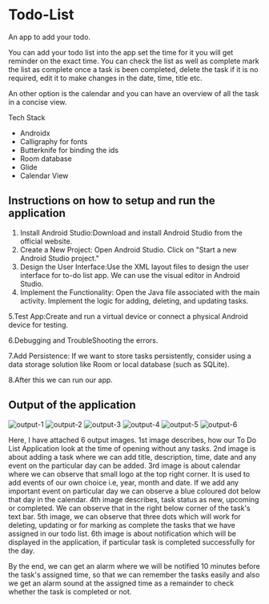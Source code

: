 # Todo-List
An app to add your todo. 

You can add your todo list into the app set the time for it you will get reminder on the exact time. You can check the list as well as complete mark the list as complete once a task is been completed, delete the task if it is no required, edit it to make changes in the date, time, title etc. 

An other option is the calendar and you can have an overview of all the task in a concise view.


Tech Stack
- Androidx
- Calligraphy for fonts
- Butterknife for binding the ids
- Room database
- Glide
- Calendar View

## Instructions on how to setup and run the application
1. Install Android Studio:Download and install Android Studio from the official website.
2. Create a New Project:
   Open Android Studio.
   Click on "Start a new Android Studio project."
3. Design the User Interface:Use the XML layout files to design the user interface for to-do list app. We can use the visual editor in Android Studio.
4. Implement the Functionality:
   Open the Java file associated with the main activity.
   Implement the logic for adding, deleting, and updating tasks.

5.Test App:Create and run a virtual device or connect a physical Android device for testing.

6.Debugging and TroubleShooting the errors.

7.Add Persistence: If we want to store tasks persistently, consider using a data storage solution like Room or local database (such as SQLite).

8.After this we can run our app.

## Output of the application
![output-1](https://github.com/karrisuchithareddy/ToDoList/assets/82659467/78d41620-6d6e-4b92-8fab-92269d5d6e76)
![output-2](https://github.com/karrisuchithareddy/ToDoList/assets/82659467/3f75ff41-4d9e-4af8-8329-87e6932ee386)
![output-3](https://github.com/karrisuchithareddy/ToDoList/assets/82659467/c1662bd2-1185-4c8c-9f27-60e7c09114f1)
![output-4](https://github.com/karrisuchithareddy/ToDoList/assets/82659467/114807b0-0fbd-4064-961c-008f545f122c)
![output-5](https://github.com/karrisuchithareddy/ToDoList/assets/82659467/53ef7e0d-23bc-4674-b5fa-eb2a7582eff7)
![output-6](https://github.com/karrisuchithareddy/ToDoList/assets/82659467/6169d7ff-2e3f-4df4-bc30-3476f7e9f426)

Here, I have attached 6 output images.
1st image describes, how our To Do List Application look at the time of opening without any tasks.
2nd image is about adding a task where we can add title, description, time, date and any event on the particular day can be added.
3rd image is about calendar where we can observe that small logo at the top right corner. It is used to add events of our own choice i.e, year, month and date. If we add any important event on particular day we can observe a blue coloured dot below that day in the calendar.
4th image describes, task status as new, upcoming or completed. We can observe that in the right below corner of the task's text bar.
5th image, we can observe that three dots which will work for deleting, updating or for marking as complete the tasks that we have assigned in our todo list.
6th image is about notification which will be displayed in the application, if particular task is completed successfully for the day.

By the end, we can get an alarm where we will be notified 10 minutes before the task's assigned time, so that we can remember the tasks easily and also we get an alarm sound at the assigned time as a remainder to check whether the task is completed or not.




   

